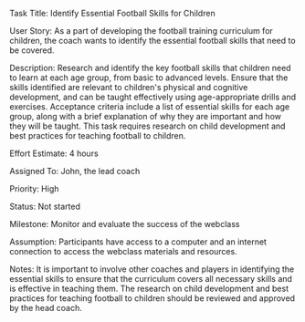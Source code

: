 Task Title: Identify Essential Football Skills for Children

User Story: As a part of developing the football training curriculum for children, the coach wants to identify the essential football skills that need to be covered.

Description: Research and identify the key football skills that children need to learn at each age group, from basic to advanced levels. Ensure that the skills identified are relevant to children's physical and cognitive development, and can be taught effectively using age-appropriate drills and exercises. Acceptance criteria include a list of essential skills for each age group, along with a brief explanation of why they are important and how they will be taught. This task requires research on child development and best practices for teaching football to children.

Effort Estimate: 4 hours

Assigned To: John, the lead coach

Priority: High

Status: Not started

Milestone: Monitor and evaluate the success of the webclass

Assumption: Participants have access to a computer and an internet connection to access the webclass materials and resources.

Notes: It is important to involve other coaches and players in identifying the essential skills to ensure that the curriculum covers all necessary skills and is effective in teaching them. The research on child development and best practices for teaching football to children should be reviewed and approved by the head coach.
